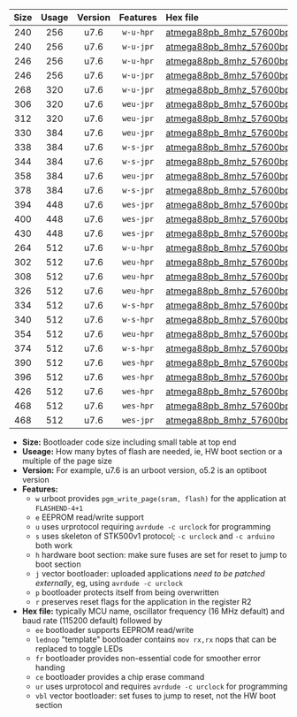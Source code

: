 |Size|Usage|Version|Features|Hex file|
|:-:|:-:|:-:|:-:|:--|
|240|256|u7.6|`w-u-hpr`|[atmega88pb_8mhz_57600bps_ur.hex](https://raw.githubusercontent.com/stefanrueger/urboot/main//atmega88pb_8mhz_57600bps_ur.hex)|
|240|256|u7.6|`w-u-jpr`|[atmega88pb_8mhz_57600bps_ur_vbl.hex](https://raw.githubusercontent.com/stefanrueger/urboot/main//atmega88pb_8mhz_57600bps_ur_vbl.hex)|
|246|256|u7.6|`w-u-hpr`|[atmega88pb_8mhz_57600bps_lednop_ur.hex](https://raw.githubusercontent.com/stefanrueger/urboot/main//atmega88pb_8mhz_57600bps_lednop_ur.hex)|
|246|256|u7.6|`w-u-jpr`|[atmega88pb_8mhz_57600bps_lednop_ur_vbl.hex](https://raw.githubusercontent.com/stefanrueger/urboot/main//atmega88pb_8mhz_57600bps_lednop_ur_vbl.hex)|
|268|320|u7.6|`w-u-jpr`|[atmega88pb_8mhz_57600bps_lednop_fr_ur_vbl.hex](https://raw.githubusercontent.com/stefanrueger/urboot/main//atmega88pb_8mhz_57600bps_lednop_fr_ur_vbl.hex)|
|306|320|u7.6|`weu-jpr`|[atmega88pb_8mhz_57600bps_ee_ur_vbl.hex](https://raw.githubusercontent.com/stefanrueger/urboot/main//atmega88pb_8mhz_57600bps_ee_ur_vbl.hex)|
|312|320|u7.6|`weu-jpr`|[atmega88pb_8mhz_57600bps_ee_lednop_ur_vbl.hex](https://raw.githubusercontent.com/stefanrueger/urboot/main//atmega88pb_8mhz_57600bps_ee_lednop_ur_vbl.hex)|
|330|384|u7.6|`weu-jpr`|[atmega88pb_8mhz_57600bps_ee_lednop_fr_ur_vbl.hex](https://raw.githubusercontent.com/stefanrueger/urboot/main//atmega88pb_8mhz_57600bps_ee_lednop_fr_ur_vbl.hex)|
|338|384|u7.6|`w-s-jpr`|[atmega88pb_8mhz_57600bps_vbl.hex](https://raw.githubusercontent.com/stefanrueger/urboot/main//atmega88pb_8mhz_57600bps_vbl.hex)|
|344|384|u7.6|`w-s-jpr`|[atmega88pb_8mhz_57600bps_lednop_vbl.hex](https://raw.githubusercontent.com/stefanrueger/urboot/main//atmega88pb_8mhz_57600bps_lednop_vbl.hex)|
|358|384|u7.6|`weu-jpr`|[atmega88pb_8mhz_57600bps_ee_lednop_fr_ce_ur_vbl.hex](https://raw.githubusercontent.com/stefanrueger/urboot/main//atmega88pb_8mhz_57600bps_ee_lednop_fr_ce_ur_vbl.hex)|
|378|384|u7.6|`w-s-jpr`|[atmega88pb_8mhz_57600bps_lednop_fr_vbl.hex](https://raw.githubusercontent.com/stefanrueger/urboot/main//atmega88pb_8mhz_57600bps_lednop_fr_vbl.hex)|
|394|448|u7.6|`wes-jpr`|[atmega88pb_8mhz_57600bps_ee_vbl.hex](https://raw.githubusercontent.com/stefanrueger/urboot/main//atmega88pb_8mhz_57600bps_ee_vbl.hex)|
|400|448|u7.6|`wes-jpr`|[atmega88pb_8mhz_57600bps_ee_lednop_vbl.hex](https://raw.githubusercontent.com/stefanrueger/urboot/main//atmega88pb_8mhz_57600bps_ee_lednop_vbl.hex)|
|430|448|u7.6|`wes-jpr`|[atmega88pb_8mhz_57600bps_ee_lednop_fr_vbl.hex](https://raw.githubusercontent.com/stefanrueger/urboot/main//atmega88pb_8mhz_57600bps_ee_lednop_fr_vbl.hex)|
|264|512|u7.6|`w-u-hpr`|[atmega88pb_8mhz_57600bps_lednop_fr_ur.hex](https://raw.githubusercontent.com/stefanrueger/urboot/main//atmega88pb_8mhz_57600bps_lednop_fr_ur.hex)|
|302|512|u7.6|`weu-hpr`|[atmega88pb_8mhz_57600bps_ee_ur.hex](https://raw.githubusercontent.com/stefanrueger/urboot/main//atmega88pb_8mhz_57600bps_ee_ur.hex)|
|308|512|u7.6|`weu-hpr`|[atmega88pb_8mhz_57600bps_ee_lednop_ur.hex](https://raw.githubusercontent.com/stefanrueger/urboot/main//atmega88pb_8mhz_57600bps_ee_lednop_ur.hex)|
|326|512|u7.6|`weu-hpr`|[atmega88pb_8mhz_57600bps_ee_lednop_fr_ur.hex](https://raw.githubusercontent.com/stefanrueger/urboot/main//atmega88pb_8mhz_57600bps_ee_lednop_fr_ur.hex)|
|334|512|u7.6|`w-s-hpr`|[atmega88pb_8mhz_57600bps.hex](https://raw.githubusercontent.com/stefanrueger/urboot/main//atmega88pb_8mhz_57600bps.hex)|
|340|512|u7.6|`w-s-hpr`|[atmega88pb_8mhz_57600bps_lednop.hex](https://raw.githubusercontent.com/stefanrueger/urboot/main//atmega88pb_8mhz_57600bps_lednop.hex)|
|354|512|u7.6|`weu-hpr`|[atmega88pb_8mhz_57600bps_ee_lednop_fr_ce_ur.hex](https://raw.githubusercontent.com/stefanrueger/urboot/main//atmega88pb_8mhz_57600bps_ee_lednop_fr_ce_ur.hex)|
|374|512|u7.6|`w-s-hpr`|[atmega88pb_8mhz_57600bps_lednop_fr.hex](https://raw.githubusercontent.com/stefanrueger/urboot/main//atmega88pb_8mhz_57600bps_lednop_fr.hex)|
|390|512|u7.6|`wes-hpr`|[atmega88pb_8mhz_57600bps_ee.hex](https://raw.githubusercontent.com/stefanrueger/urboot/main//atmega88pb_8mhz_57600bps_ee.hex)|
|396|512|u7.6|`wes-hpr`|[atmega88pb_8mhz_57600bps_ee_lednop.hex](https://raw.githubusercontent.com/stefanrueger/urboot/main//atmega88pb_8mhz_57600bps_ee_lednop.hex)|
|426|512|u7.6|`wes-hpr`|[atmega88pb_8mhz_57600bps_ee_lednop_fr.hex](https://raw.githubusercontent.com/stefanrueger/urboot/main//atmega88pb_8mhz_57600bps_ee_lednop_fr.hex)|
|468|512|u7.6|`wes-hpr`|[atmega88pb_8mhz_57600bps_ee_lednop_fr_ce.hex](https://raw.githubusercontent.com/stefanrueger/urboot/main//atmega88pb_8mhz_57600bps_ee_lednop_fr_ce.hex)|
|468|512|u7.6|`wes-jpr`|[atmega88pb_8mhz_57600bps_ee_lednop_fr_ce_vbl.hex](https://raw.githubusercontent.com/stefanrueger/urboot/main//atmega88pb_8mhz_57600bps_ee_lednop_fr_ce_vbl.hex)|

- **Size:** Bootloader code size including small table at top end
- **Useage:** How many bytes of flash are needed, ie, HW boot section or a multiple of the page size
- **Version:** For example, u7.6 is an urboot version, o5.2 is an optiboot version
- **Features:**
  + `w` urboot provides `pgm_write_page(sram, flash)` for the application at `FLASHEND-4+1`
  + `e` EEPROM read/write support
  + `u` uses urprotocol requiring `avrdude -c urclock` for programming
  + `s` uses skeleton of STK500v1 protocol; `-c urclock` and `-c arduino` both work
  + `h` hardware boot section: make sure fuses are set for reset to jump to boot section
  + `j` vector bootloader: uploaded applications *need to be patched externally*, eg, using `avrdude -c urclock`
  + `p` bootloader protects itself from being overwritten
  + `r` preserves reset flags for the application in the register R2
- **Hex file:** typically MCU name, oscillator frequency (16 MHz default) and baud rate (115200 default) followed by
  + `ee` bootloader supports EEPROM read/write
  + `lednop` "template" bootloader contains `mov rx,rx` nops that can be replaced to toggle LEDs
  + `fr` bootloader provides non-essential code for smoother error handing
  + `ce` bootloader provides a chip erase command
  + `ur` uses urprotocol and requires `avrdude -c urclock` for programming
  + `vbl` vector bootloader: set fuses to jump to reset, not the HW boot section
